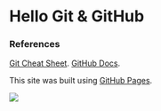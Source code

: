 # Hello Git & GitHub 

### References 
[Git Cheat Sheet](https://training.github.com/downloads/es_ES/github-git-cheat-sheet.pdf).
[GitHub Docs](https://docs.github.com/es).


This site was built using [GitHub Pages](https://pages.github.com/).

![](./Media/pato.jpg)
